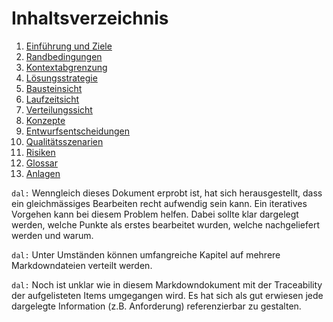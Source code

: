 # Inhaltsverzeichnis


1. [Einführung und Ziele](#einfuhrung-und-ziele)
1. [Randbedingungen](#randbedingungen)
1. [Kontextabgrenzung](#kontextabgrenzung)
1. [Lösungsstrategie](#losungsstrategie)
1. [Bausteinsicht](#bausteinsicht)
1. [Laufzeitsicht](#laufzeitsicht)
1. [Verteilungssicht](#verteilungssicht)
1. [Konzepte](#konzepte)
1. [Entwurfsentscheidungen](#entwurfsentscheidungen)
1. [Qualitätsszenarien](#qualitatsszenarien)
1. [Risiken](#risiken)
1. [Glossar](#glossar)
1. [Anlagen](#anlagen)

`dal:` Wenngleich dieses Dokument erprobt ist, hat sich herausgestellt, dass ein
gleichmässiges Bearbeiten recht aufwendig sein kann. Ein
iteratives Vorgehen kann bei diesem Problem helfen. Dabei sollte klar dargelegt werden,
welche Punkte als erstes bearbeitet wurden, welche nachgeliefert werden und warum.

`dal:` Unter Umständen können umfangreiche Kapitel auf mehrere Markdowndateien
verteilt werden.

`dal:` Noch ist unklar wie in diesem Markdowndokument mit der Traceability der
aufgelisteten Items umgegangen wird. Es hat sich als gut erwiesen jede
dargelegte Information (z.B. Anforderung) referenzierbar zu gestalten.
